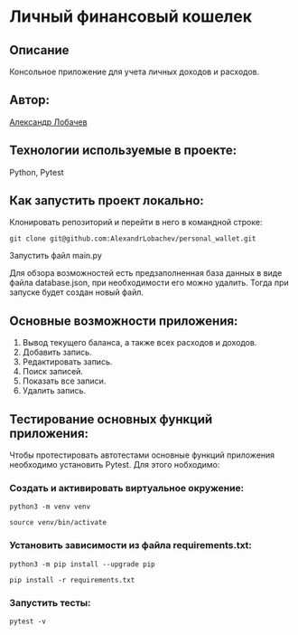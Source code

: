 #  Личный финансовый кошелек

## Описание

Консольное приложение для учета личных доходов и расходов.

## Автор:

[Александр Лобачев](https://github.com/AlexandrLobachev/)

## Технологии используемые в проекте:

Python, Pytest

## Как запустить проект локально:

Клонировать репозиторий и перейти в него в командной строке:
```
git clone git@github.com:AlexandrLobachev/personal_wallet.git
```

Запустить файл main.py

Для обзора возможностей есть предзаполненная база данных в виде файла database.json, при необходимости его можно удалить. Тогда при запуске будет создан новый файл.

## Основные возможности приложения:

1. Вывод текущего баланса, а также всех расходов и доходов.
2. Добавить запись.
3. Редактировать запись.
4. Поиск записей.
5. Показать все записи.
6. Удалить запись.

## Тестирование основных функций приложения:

Чтобы протестировать автотестами основные функций приложения необходимо установить Pytest.
Для этого нобходимо:

### Cоздать и активировать виртуальное окружение:
```python3 -m venv venv```

```source venv/bin/activate```

### Установить зависимости из файла requirements.txt:
```python3 -m pip install --upgrade pip```

```pip install -r requirements.txt```

### Запустить тесты:
```pytest -v```